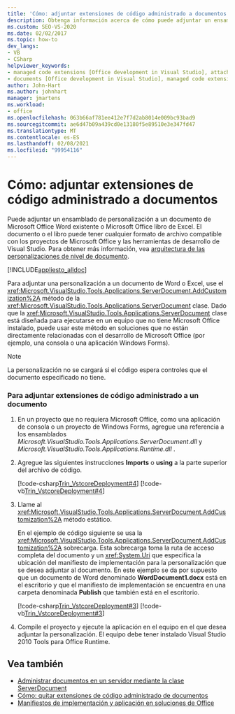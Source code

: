```yaml
---
title: 'Cómo: adjuntar extensiones de código administrado a documentos'
description: Obtenga información acerca de cómo puede adjuntar un ensamblado de personalización a un documento de Microsoft Office Word existente o Microsoft Office libro de Excel.
ms.custom: SEO-VS-2020
ms.date: 02/02/2017
ms.topic: how-to
dev_langs:
- VB
- CSharp
helpviewer_keywords:
- managed code extensions [Office development in Visual Studio], attaching
- documents [Office development in Visual Studio], managed code extensions
author: John-Hart
ms.author: johnhart
manager: jmartens
ms.workload:
- office
ms.openlocfilehash: 063b66af781ee412e7f7d2ab8014e009bc93bad9
ms.sourcegitcommit: ae6d47b09a439cd0e13180f5e89510e3e347fd47
ms.translationtype: MT
ms.contentlocale: es-ES
ms.lasthandoff: 02/08/2021
ms.locfileid: "99954116"
---
```

# <a name="how-to-attach-managed-code-extensions-to-documents"></a>Cómo: adjuntar extensiones de código administrado a documentos
  Puede adjuntar un ensamblado de personalización a un documento de Microsoft Office Word existente o Microsoft Office libro de Excel. El documento o el libro puede tener cualquier formato de archivo compatible con los proyectos de Microsoft Office y las herramientas de desarrollo de Visual Studio. Para obtener más información, vea [arquitectura de las personalizaciones de nivel de documento](../vsto/architecture-of-document-level-customizations.md).

 [!INCLUDE[appliesto_alldoc](../vsto/includes/appliesto-alldoc-md.md)]

 Para adjuntar una personalización a un documento de Word o Excel, use el <xref:Microsoft.VisualStudio.Tools.Applications.ServerDocument.AddCustomization%2A> método de la <xref:Microsoft.VisualStudio.Tools.Applications.ServerDocument> clase. Dado que la <xref:Microsoft.VisualStudio.Tools.Applications.ServerDocument> clase está diseñada para ejecutarse en un equipo que no tiene Microsoft Office instalado, puede usar este método en soluciones que no están directamente relacionadas con el desarrollo de Microsoft Office (por ejemplo, una consola o una aplicación Windows Forms).

> [!NOTE]
> La personalización no se cargará si el código espera controles que el documento especificado no tiene.

### <a name="to-attach-managed-code-extensions-to-a-document"></a>Para adjuntar extensiones de código administrado a un documento

1. En un proyecto que no requiera Microsoft Office, como una aplicación de consola o un proyecto de Windows Forms, agregue una referencia a los ensamblados *Microsoft.VisualStudio.Tools.Applications.ServerDocument.dll* y *Microsoft.VisualStudio.Tools.Applications.Runtime.dll* .

2. Agregue las siguientes instrucciones **Imports** o **using** a la parte superior del archivo de código.

     [!code-csharp[Trin_VstcoreDeployment#4](../vsto/codesnippet/CSharp/Trin_VstcoreDeploymentCS/Program.cs#4)]
     [!code-vb[Trin_VstcoreDeployment#4](../vsto/codesnippet/VisualBasic/Trin_VstcoreDeploymentVB/Program.vb#4)]

3. Llame al <xref:Microsoft.VisualStudio.Tools.Applications.ServerDocument.AddCustomization%2A> método estático.

     En el ejemplo de código siguiente se usa la <xref:Microsoft.VisualStudio.Tools.Applications.ServerDocument.AddCustomization%2A> sobrecarga. Esta sobrecarga toma la ruta de acceso completa del documento y un <xref:System.Uri> que especifica la ubicación del manifiesto de implementación para la personalización que se desea adjuntar al documento. En este ejemplo se da por supuesto que un documento de Word denominado **WordDocument1.docx** está en el escritorio y que el manifiesto de implementación se encuentra en una carpeta denominada **Publish** que también está en el escritorio.

     [!code-csharp[Trin_VstcoreDeployment#3](../vsto/codesnippet/CSharp/Trin_VstcoreDeploymentCS/Program.cs#3)]
     [!code-vb[Trin_VstcoreDeployment#3](../vsto/codesnippet/VisualBasic/Trin_VstcoreDeploymentVB/Program.vb#3)]

4. Compile el proyecto y ejecute la aplicación en el equipo en el que desea adjuntar la personalización. El equipo debe tener instalado Visual Studio 2010 Tools para Office Runtime.

## <a name="see-also"></a>Vea también
- [Administrar documentos en un servidor mediante la clase ServerDocument](../vsto/managing-documents-on-a-server-by-using-the-serverdocument-class.md)
- [Cómo: quitar extensiones de código administrado de documentos](../vsto/how-to-remove-managed-code-extensions-from-documents.md)
- [Manifiestos de implementación y aplicación en soluciones de Office](../vsto/application-and-deployment-manifests-in-office-solutions.md)
